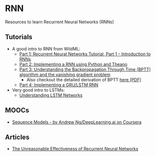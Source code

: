 # RNN
Resources to learn Recurrent Neural Networks (RNNs)

## Tutorials

* A good intro to RNN from WildML:
  * [Part 1: Recurrent Neural Networks Tutorial, Part 1 – Introduction to RNNs](http://www.wildml.com/2015/09/recurrent-neural-networks-tutorial-part-1-introduction-to-rnns/)
  * [Part 2: Implementing a RNN using Python and Theano](http://www.wildml.com/2015/09/recurrent-neural-networks-tutorial-part-2-implementing-a-language-model-rnn-with-python-numpy-and-theano/)
  * [Part 3: Understanding the Backpropagation Through Time (BPTT) algorithm and the vanishing gradient problem](http://www.wildml.com/2015/10/recurrent-neural-networks-tutorial-part-3-backpropagation-through-time-and-vanishing-gradients/)
    * Also checkout the detailed derivation of BPTT [here (PDF)](https://github.com/go2carter/nn-learn/blob/master/grad-deriv-tex/rnn-grad-deriv.pdf)
  * [Part 4: Implementing a GRU/LSTM RNN](http://www.wildml.com/2015/10/recurrent-neural-network-tutorial-part-4-implementing-a-grulstm-rnn-with-python-and-theano/)
* Very good intro to LSTMs:
  * [Understanding LSTM Networks](http://colah.github.io/posts/2015-08-Understanding-LSTMs/)

## MOOCs

- [Sequence Models - by Andrew Ng/DeepLearning.ai on Coursera](https://www.coursera.org/learn/nlp-sequence-models)

## Articles

* [The Unreasonable Effectiveness of Recurrent Neural Networks](http://karpathy.github.io/2015/05/21/rnn-effectiveness/)

